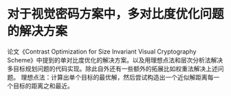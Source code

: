 # 对于视觉密码方案中，多对比度优化问题的解决方案
论文《Contrast Optimization for Size Invariant Visual Cryptography Scheme》中提到的单对比度优化的解决方案。以及用理想点法和层次分析法解决多目标规划问题的代码实现。除此自外还有一些额外的拓展比如权重法解决上述问题。
理想点法：计算出单个目标的最优解，然后尝试构造出一个近似解距离每一个目标的距离之和最近。
